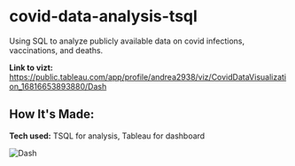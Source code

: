 # covid-data-analysis-tsql
Using SQL to analyze publicly available data on covid infections, vaccinations, and deaths. 

**Link to vizt:** https://public.tableau.com/app/profile/andrea2938/viz/CovidDataVisualization_16816653893880/Dash

## How It's Made:

**Tech used:** TSQL for analysis, Tableau for dashboard

![Dash](https://user-images.githubusercontent.com/99840213/233793982-6500d8c6-d3dd-4bbf-8937-cb546e9cb5d3.png)

